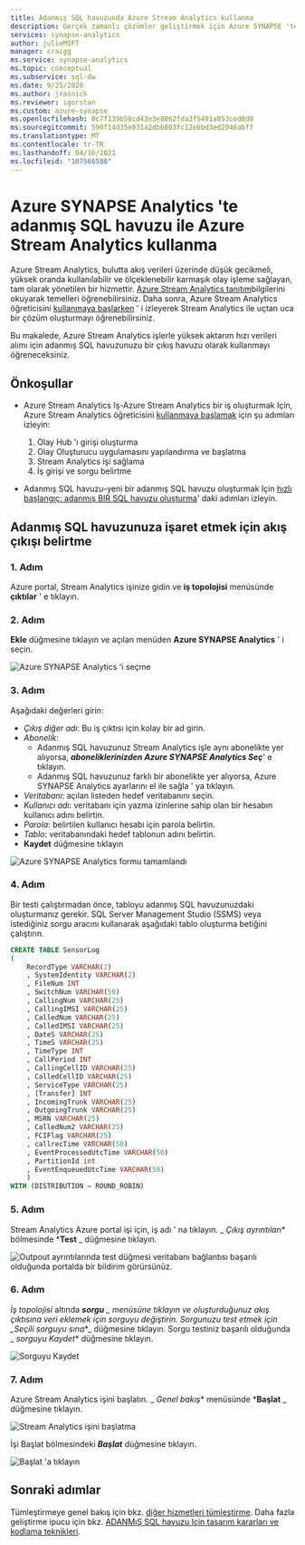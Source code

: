 ```yaml
---
title: Adanmış SQL havuzunda Azure Stream Analytics kullanma
description: Gerçek zamanlı çözümler geliştirmek için Azure SYNAPSE 'te adanmış SQL havuzu ile Azure Stream Analytics kullanmaya yönelik ipuçları.
services: synapse-analytics
author: julieMSFT
manager: craigg
ms.service: synapse-analytics
ms.topic: conceptual
ms.subservice: sql-dw
ms.date: 9/25/2020
ms.author: jrasnick
ms.reviewer: igorstan
ms.custom: azure-synapse
ms.openlocfilehash: 0c7f139b50cd43e3e8862fda3f5401a853ced8d0
ms.sourcegitcommit: 590f14d35e831a2dbb803fc12ebbd3ed2046abff
ms.translationtype: MT
ms.contentlocale: tr-TR
ms.lasthandoff: 04/16/2021
ms.locfileid: "107566588"
---
```

# <a name="use-azure-stream-analytics-with-dedicated-sql-pool-in-azure-synapse-analytics"></a>Azure SYNAPSE Analytics 'te adanmış SQL havuzu ile Azure Stream Analytics kullanma

Azure Stream Analytics, bulutta akış verileri üzerinde düşük gecikmeli, yüksek oranda kullanılabilir ve ölçeklenebilir karmaşık olay işleme sağlayan, tam olarak yönetilen bir hizmettir. [Azure Stream Analytics tanıtım](../../stream-analytics/stream-analytics-introduction.md?toc=/azure/synapse-analytics/sql-data-warehouse/toc.json&bc=/azure/synapse-analytics/sql-data-warehouse/breadcrumb/toc.json)bilgilerini okuyarak temelleri öğrenebilirsiniz. Daha sonra, Azure Stream Analytics öğreticisini [kullanmaya başlarken](../../stream-analytics/stream-analytics-real-time-fraud-detection.md?toc=/azure/synapse-analytics/sql-data-warehouse/toc.json&bc=/azure/synapse-analytics/sql-data-warehouse/breadcrumb/toc.json) ' i izleyerek Stream Analytics ile uçtan uca bir çözüm oluşturmayı öğrenebilirsiniz.

Bu makalede, Azure Stream Analytics işlerle yüksek aktarım hızı verileri alımı için adanmış SQL havuzunuzu bir çıkış havuzu olarak kullanmayı öğreneceksiniz.

## <a name="prerequisites"></a>Önkoşullar

* Azure Stream Analytics Iş-Azure Stream Analytics bir iş oluşturmak Için, Azure Stream Analytics öğreticisini [kullanmaya başlamak](../../stream-analytics/stream-analytics-real-time-fraud-detection.md?toc=/azure/synapse-analytics/sql-data-warehouse/toc.json&bc=/azure/synapse-analytics/sql-data-warehouse/breadcrumb/toc.json) için şu adımları izleyin:  

    1. Olay Hub 'ı girişi oluşturma
    2. Olay Oluşturucu uygulamasını yapılandırma ve başlatma
    3. Stream Analytics işi sağlama
    4. İş girişi ve sorgu belirtme
* Adanmış SQL havuzu-yeni bir adanmış SQL havuzu oluşturmak Için [hızlı başlangıç: adanmış BIR SQL havuzu oluşturma](../quickstart-create-sql-pool-portal.md)' daki adımları izleyin.

## <a name="specify-streaming-output-to-point-to-your-dedicated-sql-pool"></a>Adanmış SQL havuzunuza işaret etmek için akış çıkışı belirtme

### <a name="step-1"></a>1. Adım

Azure portal, Stream Analytics işinize gidin ve **iş topolojisi** menüsünde **çıktılar** ' e tıklayın.

### <a name="step-2"></a>2. Adım

**Ekle** düğmesine tıklayın ve açılan menüden **Azure SYNAPSE Analytics** ' i seçin.

![Azure SYNAPSE Analytics 'i seçme](./media/sql-data-warehouse-integrate-azure-stream-analytics/sql-pool-azure-stream-analytics-output.png)

### <a name="step-3"></a>3. Adım

Aşağıdaki değerleri girin:

* *Çıkış diğer adı*: Bu iş çıktısı için kolay bir ad girin.
* *Abonelik*:
  * Adanmış SQL havuzunuz Stream Analytics işle aynı abonelikte yer alıyorsa, ***aboneliklerinizden Azure SYNAPSE Analytics Seç***' e tıklayın.
  * Adanmış SQL havuzunuz farklı bir abonelikte yer alıyorsa, Azure SYNAPSE Analytics ayarlarını el ile sağla ' ya tıklayın.
* *Veritabanı*: açılan listeden hedef veritabanını seçin.
* *Kullanıcı adı*: veritabanı için yazma izinlerine sahip olan bir hesabın kullanıcı adını belirtin.
* *Parola*: belirtilen kullanıcı hesabı için parola belirtin.
* *Tablo*: veritabanındaki hedef tablonun adını belirtin.
* **Kaydet** düğmesine tıklayın

![Azure SYNAPSE Analytics formu tamamlandı](./media/sql-data-warehouse-integrate-azure-stream-analytics/sql-pool-azure-stream-analytics-output-db-settings.png)

### <a name="step-4"></a>4. Adım

Bir testi çalıştırmadan önce, tabloyu adanmış SQL havuzunuzdaki oluşturmanız gerekir.  SQL Server Management Studio (SSMS) veya istediğiniz sorgu aracını kullanarak aşağıdaki tablo oluşturma betiğini çalıştırın.

```sql
CREATE TABLE SensorLog
(
    RecordType VARCHAR(2)
    , SystemIdentity VARCHAR(2)
    , FileNum INT
    , SwitchNum VARCHAR(50)
    , CallingNum VARCHAR(25)
    , CallingIMSI VARCHAR(25)
    , CalledNum VARCHAR(25)
    , CalledIMSI VARCHAR(25)
    , DateS VARCHAR(25)
    , TimeS VARCHAR(25)
    , TimeType INT
    , CallPeriod INT
    , CallingCellID VARCHAR(25)
    , CalledCellID VARCHAR(25)
    , ServiceType VARCHAR(25)
    , [Transfer] INT
    , IncomingTrunk VARCHAR(25)
    , OutgoingTrunk VARCHAR(25)
    , MSRN VARCHAR(25)
    , CalledNum2 VARCHAR(25)
    , FCIFlag VARCHAR(25)
    , callrecTime VARCHAR(50)
    , EventProcessedUtcTime VARCHAR(50)
    , PartitionId int
    , EventEnqueuedUtcTime VARCHAR(50)
    )
WITH (DISTRIBUTION = ROUND_ROBIN)
```

### <a name="step-5"></a>5. Adım

Stream Analytics Azure portal işi için, iş adı ' na tıklayın.  _ *_Çıkış ayrıntıları_** bölmesinde ***Test** _ düğmesine tıklayın.

![Outpout ayrıntılarında test düğmesi ](./media/sql-data-warehouse-integrate-azure-stream-analytics/sqlpool-asatest.png) veritabanı bağlantısı başarılı olduğunda portalda bir bildirim görürsünüz.

### <a name="step-6"></a>6. Adım

_*_İş topolojisi_*_ altında ***sorgu** _ menüsüne tıklayın ve oluşturduğunuz akış çıktısına veri eklemek için sorguyu değiştirin.  Sorgunuzu test etmek için _*_Seçili sorguyu sına_*_ düğmesine tıklayın.  Sorgu testiniz başarılı olduğunda _ *_sorguyu Kaydet_** düğmesine tıklayın.

![Sorguyu Kaydet](./media/sql-data-warehouse-integrate-azure-stream-analytics/sqlpool-asaquery.png)

### <a name="step-7"></a>7. Adım

Azure Stream Analytics işini başlatın.  _ *_Genel bakış_** menüsünde ***Başlat** _ düğmesine tıklayın.

![Stream Analytics işini başlatma](./media/sql-data-warehouse-integrate-azure-stream-analytics/sqlpool-asastart.png)

İşi Başlat bölmesindeki ***Başlat*** düğmesine tıklayın.

![Başlat 'a tıklayın](./media/sql-data-warehouse-integrate-azure-stream-analytics/sqlpool-asastartconfirm.png)

## <a name="next-steps"></a>Sonraki adımlar

Tümleştirmeye genel bakış için bkz. [diğer hizmetleri tümleştirme](sql-data-warehouse-overview-integrate.md).
Daha fazla geliştirme ipucu için bkz. [ADANMıŞ SQL havuzu Için tasarım kararları ve kodlama teknikleri](sql-data-warehouse-overview-develop.md).
